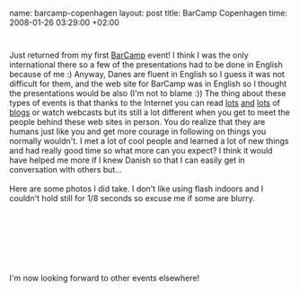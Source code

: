 name: barcamp-copenhagen
layout: post
title: BarCamp Copenhagen
time: 2008-01-26 03:29:00 +02:00

<a onblur="try {parent.deselectBloggerImageGracefully();} catch(e) {}" href="http://3.bp.blogspot.com/_AZvuJ9kmERM/R5qNPG-CCBI/AAAAAAAAAgs/NQRNyTTy50E/s1600-h/barcampcopenhagensmall.png"><img style="margin: 0px auto 10px; display: block; text-align: center; cursor: pointer;" src="http://3.bp.blogspot.com/_AZvuJ9kmERM/R5qNPG-CCBI/AAAAAAAAAgs/NQRNyTTy50E/s400/barcampcopenhagensmall.png" alt="" id="BLOGGER_PHOTO_ID_5159591613814671378" border="0" /></a><br />Just returned from my first <a href="http://barcamp.org/BarCampCopenhagen">BarCamp</a> event! I think I was the only international there so a few of the presentations had to be done in English because of me :) Anyway, Danes are fluent in English so I guess it was not difficult for them, and the web site for BarCamp was in English so I thought the presentations would be also (I'm not to blame :)) The thing about these types of events is that thanks to the Internet you can read <a href="http://www.henrietteweber.com/">lots</a> <a href="http://dlade.net/">and</a> <a href="http://blogging.gelle.dk/">lots</a> of <a href="http://casperfabricius.com/">blogs</a> or watch webcasts but its still a lot different when you get to meet the people behind these web sites in person. You do realize that they are humans just like you and get more courage in following on things you normally wouldn't. I met a lot of cool people and learned a lot of new things and had really good time so what more can you expect? I think it would have helped me more if I knew Danish so that I can easily get in conversation with others but...<br /><br />Here are some photos I did take. I don't like using flash indoors and I couldn't hold still for 1/8 seconds so excuse me if some are blurry.<br /><br /><a onblur="try {parent.deselectBloggerImageGracefully();} catch(e) {}" href="http://1.bp.blogspot.com/_AZvuJ9kmERM/R5qQSm-CCCI/AAAAAAAAAg0/TdadoSa8EZs/s1600-h/DSCN8992.JPG"><img style="margin: 0px auto 10px; display: block; text-align: center; cursor: pointer;" src="http://1.bp.blogspot.com/_AZvuJ9kmERM/R5qQSm-CCCI/AAAAAAAAAg0/TdadoSa8EZs/s400/DSCN8992.JPG" alt="" id="BLOGGER_PHOTO_ID_5159594972479096866" border="0" /></a><br /><a onblur="try {parent.deselectBloggerImageGracefully();} catch(e) {}" href="http://2.bp.blogspot.com/_AZvuJ9kmERM/R5qQS2-CCDI/AAAAAAAAAg8/O4P0SmiFdOI/s1600-h/DSCN8994.JPG"><img style="margin: 0px auto 10px; display: block; text-align: center; cursor: pointer;" src="http://2.bp.blogspot.com/_AZvuJ9kmERM/R5qQS2-CCDI/AAAAAAAAAg8/O4P0SmiFdOI/s400/DSCN8994.JPG" alt="" id="BLOGGER_PHOTO_ID_5159594976774064178" border="0" /></a><br /><a onblur="try {parent.deselectBloggerImageGracefully();} catch(e) {}" href="http://4.bp.blogspot.com/_AZvuJ9kmERM/R5qQTW-CCEI/AAAAAAAAAhE/BER2O32SOP4/s1600-h/DSCN8995.JPG"><img style="margin: 0px auto 10px; display: block; text-align: center; cursor: pointer;" src="http://4.bp.blogspot.com/_AZvuJ9kmERM/R5qQTW-CCEI/AAAAAAAAAhE/BER2O32SOP4/s400/DSCN8995.JPG" alt="" id="BLOGGER_PHOTO_ID_5159594985363998786" border="0" /></a><br /><a onblur="try {parent.deselectBloggerImageGracefully();} catch(e) {}" href="http://1.bp.blogspot.com/_AZvuJ9kmERM/R5qQTm-CCFI/AAAAAAAAAhM/8eYspd6nGec/s1600-h/DSCN8996.JPG"><img style="margin: 0px auto 10px; display: block; text-align: center; cursor: pointer;" src="http://1.bp.blogspot.com/_AZvuJ9kmERM/R5qQTm-CCFI/AAAAAAAAAhM/8eYspd6nGec/s400/DSCN8996.JPG" alt="" id="BLOGGER_PHOTO_ID_5159594989658966098" border="0" /></a><br />I'm now looking forward to other events elsewhere!
